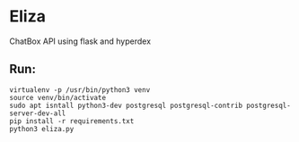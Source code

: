 # Eliza
ChatBox API using flask and hyperdex

## Run:
```
virtualenv -p /usr/bin/python3 venv
source venv/bin/activate
sudo apt isntall python3-dev postgresql postgresql-contrib postgresql-server-dev-all
pip install -r requirements.txt
python3 eliza.py
```
